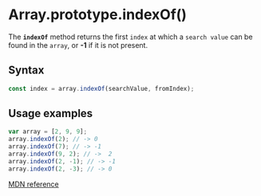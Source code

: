 # Array.prototype.indexOf()

The **`indexOf`** method returns the first `index` at which a `search value` can be found in the `array`, or **-1** if it is not present.

## Syntax

```js
const index = array.indexOf(searchValue, fromIndex);
```

## Usage examples

```js
var array = [2, 9, 9];
array.indexOf(2); // -> 0
array.indexOf(7); // -> -1
array.indexOf(9, 2); // ->  2
array.indexOf(2, -1); // -> -1
array.indexOf(2, -3); // -> 0
```

[MDN reference](https://developer.mozilla.org/en-US/docs/Web/JavaScript/Reference/Global_Objects/Array/indexOf)
